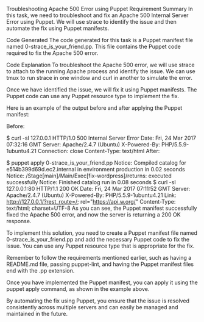 Troubleshooting Apache 500 Error using Puppet
Requirement Summary
In this task, we need to troubleshoot and fix an Apache 500 Internal Server Error using Puppet. We will use strace to identify the issue and then automate the fix using Puppet manifests.

Code Generated
The code generated for this task is a Puppet manifest file named 0-strace_is_your_friend.pp. This file contains the Puppet code required to fix the Apache 500 error.

Code Explanation
To troubleshoot the Apache 500 error, we will use strace to attach to the running Apache process and identify the issue. We can use tmux to run strace in one window and curl in another to simulate the error.

Once we have identified the issue, we will fix it using Puppet manifests. The Puppet code can use any Puppet resource type to implement the fix.

Here is an example of the output before and after applying the Puppet manifest:

Before:

$ curl -sI 127.0.0.1
HTTP/1.0 500 Internal Server Error
Date: Fri, 24 Mar 2017 07:32:16 GMT
Server: Apache/2.4.7 (Ubuntu)
X-Powered-By: PHP/5.5.9-1ubuntu4.21
Connection: close
Content-Type: text/html
After:

$ puppet apply 0-strace_is_your_friend.pp
Notice: Compiled catalog for e514b399d69d.ec2.internal in environment production in 0.02 seconds
Notice: /Stage[main]/Main/Exec[fix-wordpress]/returns: executed successfully
Notice: Finished catalog run in 0.08 seconds
$ curl -sI 127.0.0.1:80
HTTP/1.1 200 OK
Date: Fri, 24 Mar 2017 07:11:52 GMT
Server: Apache/2.4.7 (Ubuntu)
X-Powered-By: PHP/5.5.9-1ubuntu4.21
Link: <http://127.0.0.1/?rest_route=/>; rel="https://api.w.org/"
Content-Type: text/html; charset=UTF-8
As you can see, the Puppet manifest successfully fixed the Apache 500 error, and now the server is returning a 200 OK response.

To implement this solution, you need to create a Puppet manifest file named 0-strace_is_your_friend.pp and add the necessary Puppet code to fix the issue. You can use any Puppet resource type that is appropriate for the fix.

Remember to follow the requirements mentioned earlier, such as having a README.md file, passing puppet-lint, and having the Puppet manifest files end with the .pp extension.

Once you have implemented the Puppet manifest, you can apply it using the puppet apply command, as shown in the example above.

By automating the fix using Puppet, you ensure that the issue is resolved consistently across multiple servers and can easily be managed and maintained in the future.
